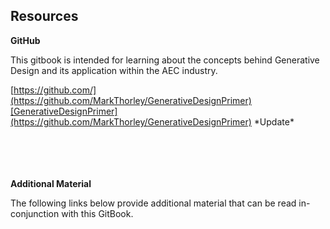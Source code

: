 ## Resources

**GitHub**

This gitbook is intended for learning about the concepts behind Generative Design and its application within the AEC industry. 

[https://github.com/](https://github.com/MarkThorley/GenerativeDesignPrimer)[GenerativeDesignPrimer](https://github.com/MarkThorley/GenerativeDesignPrimer) \*Update\*

\
\
\
\
**Additional Material**

The following links below provide additional material that can be read in-conjunction with this GitBook.

